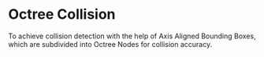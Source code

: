 # Octree Collision

To achieve collision detection with the help of Axis Aligned Bounding Boxes, which are subdivided into Octree Nodes for collision accuracy.